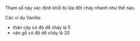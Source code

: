 Tham số này xác định khối bị lửa đốt cháy nhanh như thế nào.

Các ví dụ Vanilla:
* thân cây có độ dễ cháy là 5
* ván gỗ có độ dễ cháy là 20